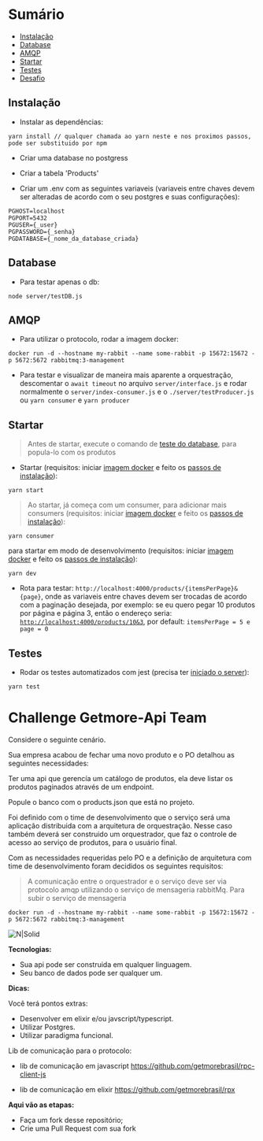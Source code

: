 # Sumário
- [Instalação](#instalação)
- [Database](#database)
- [AMQP](#amqp)
- [Startar](#startar)
- [Testes](#testes)
- [Desafio](#challenge-getmore-api-team)

## Instalação
- Instalar as dependências:
```
yarn install // qualquer chamada ao yarn neste e nos proximos passos, pode ser substituido por npm
```

- Criar uma database no postgress
- Criar a tabela 'Products'

- Criar um .env com as seguintes variaveis (variaveis entre chaves devem ser alteradas de acordo com o seu postgres e suas configurações):
```
PGHOST=localhost
PGPORT=5432
PGUSER={_user}
PGPASSWORD={_senha}
PGDATABASE={_nome_da_database_criada}
```

## Database
- Para testar apenas o db:
```
node server/testDB.js
```

## AMQP
- Para utilizar o protocolo, rodar a imagem docker:
```
docker run -d --hostname my-rabbit --name some-rabbit -p 15672:15672 -p 5672:5672 rabbitmq:3-management
```
- Para testar e visualizar de maneira mais aparente a orquestração, descomentar o `await timeout` no arquivo `server/interface.js` e rodar normalmente o `server/index-consumer.js` e o `./server/testProducer.js` ou `yarn consumer` e `yarn producer`

## Startar
> Antes de startar, execute o comando de [teste do database](#database), para popula-lo com os produtos

- Startar (requisitos: iniciar [imagem docker](#amqp) e feito os [passos de instalação](#instalação)):
```
yarn start
```
> Ao startar, já começa com um consumer, para adicionar mais consumers (requisitos: iniciar [imagem docker](#amqp) e feito os [passos de instalação](#instalação)):
```
yarn consumer
```
para startar em modo de desenvolvimento (requisitos: iniciar [imagem docker](#amqp) e feito os [passos de instalação](#instalação)):
```
yarn dev
```
- Rota para testar: `http://localhost:4000/products/{itemsPerPage}&{page}`, onde as variaveis entre chaves devem ser trocadas de acordo com a paginação desejada, por exemplo: se eu quero pegar 10 produtos por página e página 3, então o endereço seria: <a href="localhost:4000/products/10&3">`http://localhost:4000/products/10&3`</a>, por default: `itemsPerPage = 5 e page = 0`

## Testes
- Rodar os testes automatizados com jest (precisa ter [iniciado o server](#startar)):
```
yarn test
```

# Challenge Getmore-Api Team

Considere o seguinte cenário.

Sua empresa acabou de fechar uma novo produto e o PO detalhou as seguintes necessidades:

Ter uma api que gerencía um catálogo de produtos, ela deve listar os produtos paginados através de um endpoint.

Popule o banco com o products.json que está no projeto.

Foi definido com o time de desenvolvimento que o serviço será uma aplicação distribuida com a arquitetura de orquestração.
Nesse caso também deverá ser construido um orquestrador, que faz o controle de acesso ao serviço de produtos, para o usuário final.

Com as necessidades requeridas pelo PO e a definição de arquitetura com time de desenvolvimento foram decididos os seguintes requisitos:

> A comunicação entre o orquestrador e o serviço deve ser via protocolo amqp
utilizando o serviço de mensageria rabbitMq.
Para subir o serviço de mensageria
```
docker run -d --hostname my-rabbit --name some-rabbit -p 15672:15672 -p 5672:5672 rabbitmq:3-management
```
![N|Solid](https://pubs.vmware.com/vfabricRabbitMQ31/topic/com.vmware.vfabric.rabbitmq.3.1/rabbit-web-docs/img/tutorials/intro/hello-world-example-routing.png)

**Tecnologias:**

- Sua api pode ser construida em qualquer linguagem.
- Seu banco de dados pode ser qualquer um.

**Dicas:**

Você terá pontos extras:

- Desenvolver em elixir e/ou javscript/typescript.
- Utilizar Postgres.
- Utilizar paradigma funcional.

Lib de comunicação para o protocolo:
- lib de comunicação em javascript
https://github.com/getmorebrasil/rpc-client-js

- lib de comunicação em elixir
https://github.com/getmorebrasil/rpx 

**Aqui vão as etapas:**
 - Faça um fork desse repositório;
 - Crie uma Pull Request com sua fork


